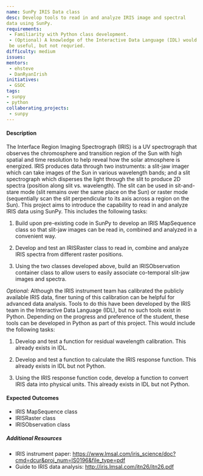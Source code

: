 ```yaml
---
name: SunPy IRIS Data class
desc: Develop tools to read in and analyze IRIS image and spectral
data using SunPy.
requirements:
 - Familiarity with Python class development.
 - (Optional) A knowledge of the Interactive Data Language (IDL) would
 be useful, but not requried.
difficulty: medium
issues:
mentors: 
 - ehsteve
 - DanRyanIrish
initiatives:
 - GSOC
tags:
- sunpy
- python
collaborating_projects:
 - sunpy
---
```


#### Description

The Interface Region Imaging Spectrograph (IRIS) is a UV spectrograph
that observes the chromosphere and transition region of the Sun with
high spatial and time resolution to help reveal how the solar
atmosphere is energized. IRIS produces data through two instruments: a
slit-jaw imager which can take images of the Sun in various wavelength
bands; and a slit spectrograph which disperses the light through the
slit to produce 2D spectra (position along slit vs. wavelength). The
slit can be used in sit-and-stare mode (slit remains over the same
place on the Sun) or raster mode (sequentially scan the slit
perpendicular to its axis across a region on the Sun). This project
aims to introduce the capability to read in and analyze IRIS data
using SunPy. This includes the following tasks:

1. Build upon pre-existing code in SunPy to develop an IRIS
   MapSequence class so that slit-jaw images can be read in, combined
   and analyzed in a convenient way.

2. Develop and test an IRISRaster class to read in, combine and
analyze IRIS spectra from different raster positions.

3. Using the two classes developed above, build an IRISObservation
   container class to allow users to easily associate co-temporal
   slit-jaw images and spectra.

*Optional:* Although the IRIS instrument team has calibrated the
 publicly available IRIS data, finer tuning of this calibration can be
 helpful for advanced data analysis.  Tools to do this have been
 developed by the IRIS team in the Interactive Data Language (IDL),
 but no such tools exist in Python.  Depending on the progress and
 preference of the student, these tools can be developed in Python as
 part of this project.  This would include the following tasks:

1. Develop and test a function for residual wavelength calibration.
This already exists in IDL.

2. Develop and test a function to calculate the IRIS response
function.  This already exists in IDL but not Python.

3. Using the IRIS response function code, develop a function to
   convert IRIS data into physical units.  This already exists in IDL
   but not Python.

#### Expected Outcomes
* IRIS MapSequence class
* IRISRaster class
* IRISObservation class

##### Additional Resources

* IRIS instrument paper:
https://www.lmsal.com/iris_science/doc?cmd=dcur&proj_num=IS0196&file_type=pdf
* Guide to IRIS data analysis: http://iris.lmsal.com/itn26/itn26.pdf
